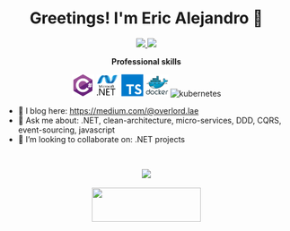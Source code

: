 <h1 align="center">Greetings! I'm Eric Alejandro 👋</h1>

<p align="center">
 <a href="https://www.linkedin.com/in/ericlopeza/" target="_blank">
  <img src="https://img.icons8.com/fluent/48/000000/linkedin.png" />
 </a>
  
 <a href="#" target="_blank">
  <img src="https://img.icons8.com/fluent/48/000000/twitter.png" />
 </a>
</p>

<p align="center"> 
 <strong>
  Professional skills
  </strong>
</p>

<p align="center"> 
  <img src="https://raw.githubusercontent.com/devicons/devicon/master/icons/csharp/csharp-original.svg" alt="csharp" width="40" height="40" />
  <img src="https://raw.githubusercontent.com/devicons/devicon/master/icons/dot-net/dot-net-original-wordmark.svg" alt="dotnet" width="40" height="40" />
  <img src="https://raw.githubusercontent.com/devicons/devicon/master/icons/typescript/typescript-original.svg" alt="typescript" width="40" height="40" />
  <img src="https://raw.githubusercontent.com/devicons/devicon/master/icons/docker/docker-original-wordmark.svg" alt="docker" width="40" height="40" />
  <img src="https://img.icons8.com/color/48/000000/kubernetes.png" alt="kubernetes" width="43" height="43" />
</p>

- 📃 I blog here: https://medium.com/@overlord.lae
- 💬 Ask me about: .NET, clean-architecture, micro-services, DDD, CQRS, event-sourcing, javascript
- 👐 I’m looking to collaborate on: .NET projects

</br>

<p align="center">
 <a href="#" alt="Eric Alejandro's github stats">
  <img src="https://github-readme-stats.vercel.app/api?username=PitCoder&theme=tokyonight&show_icons=true" />
 </a>
</p>

<p align="center">
 <a href="https://www.buymeacoffee.com/PitCoder" target="_blank">
  <img src="https://cdn.buymeacoffee.com/buttons/v2/default-orange.png" height="61" width="194" />
 </a>
</p>

